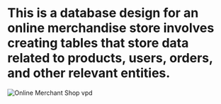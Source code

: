 # This is a database design for an online merchandise store involves creating tables that store data related to products, users, orders, and other relevant entities. 

![Online Merchant Shop vpd](https://github.com/abykreji/Online-Merchant-Shop/assets/139122159/15906a11-871d-4078-b007-74b94c864406)
